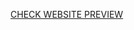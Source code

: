 <a href="https://amalrajanj.github.io/cultural-fest-sample-landing-page/">CHECK WEBSITE PREVIEW</a>
